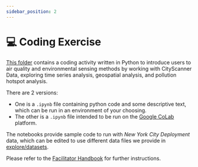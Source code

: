 ```yaml
---
sidebar_position: 2
---
```


# 💻 Coding Exercise

[This folder](https://) contains a coding activity written in Python to introduce users to air quality and environmental sensing methods by working with CityScanner Data, exploring time series analysis, geospatial analysis, and pollution hotspot analysis.

There are 2 versions:

- One is a `.ipynb` file containing python code and some descriptive text, which can be run in an environment of your choosing.
- The other is a `.ipynb` file intended to be run on the [Google CoLab](https://colab.research.google.com/) platform.

The notebooks provide sample code to run with *New York City Deployment* data, which can be edited to use different data files we provide in [explore/datasets](/Explore/Datasets).

Please refer to the [Facilitator Handbook](facilitator/handbook_overview) for further instructions.
